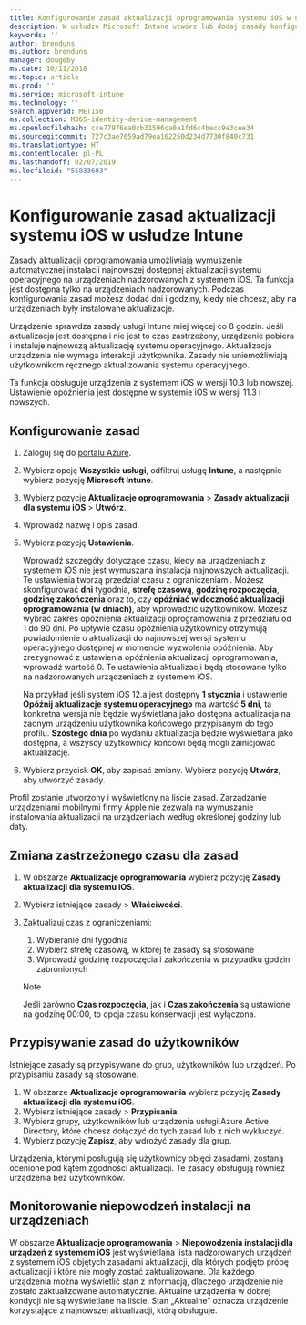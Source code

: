 ```yaml
---
title: Konfigurowanie zasad aktualizacji oprogramowania systemu iOS w usłudze Microsoft Intune — Azure | Microsoft Docs
description: W usłudze Microsoft Intune utwórz lub dodaj zasady konfiguracji ograniczające automatyczną instalację aktualizacji oprogramowania na urządzeniach z systemem iOS zarządzanych lub nadzorowany przez usługę Intune. Możesz wybrać datę i godzinę, kiedy aktualizacje mają nie być instalowane. Możesz także przypisać te zasady do grup, użytkowników lub urządzeń i sprawdzać, czy wystąpiły błędy instalacji.
keywords: ''
author: brenduns
ms.author: brenduns
manager: dougeby
ms.date: 10/11/2018
ms.topic: article
ms.prod: ''
ms.service: microsoft-intune
ms.technology: ''
search.appverid: MET150
ms.collection: M365-identity-device-management
ms.openlocfilehash: cce77976ea0cb31596ca0a1fd6c4becc9e3cee34
ms.sourcegitcommit: 727c3ae7659ad79ea162250d234d7730f840c731
ms.translationtype: HT
ms.contentlocale: pl-PL
ms.lasthandoff: 02/07/2019
ms.locfileid: "55833603"
---
```

# <a name="configure-ios-update-policies-in-intune"></a>Konfigurowanie zasad aktualizacji systemu iOS w usłudze Intune

Zasady aktualizacji oprogramowania umożliwiają wymuszenie automatycznej instalacji najnowszej dostępnej aktualizacji systemu operacyjnego na urządzeniach nadzorowanych z systemem iOS. Ta funkcja jest dostępna tylko na urządzeniach nadzorowanych. Podczas konfigurowania zasad możesz dodać dni i godziny, kiedy nie chcesz, aby na urządzeniach były instalowane aktualizacje. 

Urządzenie sprawdza zasady usługi Intune miej więcej co 8 godzin. Jeśli aktualizacja jest dostępna i nie jest to czas zastrzeżony, urządzenie pobiera i instaluje najnowszą aktualizację systemu operacyjnego. Aktualizacja urządzenia nie wymaga interakcji użytkownika. Zasady nie uniemożliwiają użytkownikom ręcznego aktualizowania systemu operacyjnego.

Ta funkcja obsługuje urządzenia z systemem iOS w wersji 10.3 lub nowszej. Ustawienie opóźnienia jest dostępne w systemie iOS w wersji 11.3 i nowszych.

## <a name="configure-the-policy"></a>Konfigurowanie zasad
1. Zaloguj się do [portalu Azure](https://portal.azure.com).
2. Wybierz opcję **Wszystkie usługi**, odfiltruj usługę **Intune**, a następnie wybierz pozycję **Microsoft Intune**.
3. Wybierz pozycję **Aktualizacje oprogramowania** > **Zasady aktualizacji dla systemu iOS** > **Utwórz**.
4. Wprowadź nazwę i opis zasad.
5. Wybierz pozycję **Ustawienia**. 

    Wprowadź szczegóły dotyczące czasu, kiedy na urządzeniach z systemem iOS nie jest wymuszana instalacja najnowszych aktualizacji. Te ustawienia tworzą przedział czasu z ograniczeniami. Możesz skonfigurować **dni** tygodnia, **strefę czasową**, **godzinę rozpoczęcia**, **godzinę zakończenia** oraz to, czy **opóźniać widoczność aktualizacji oprogramowania (w dniach)**, aby wprowadzić użytkowników. Możesz wybrać zakres opóźnienia aktualizacji oprogramowania z przedziału od 1 do 90 dni. Po upływie czasu opóźnienia użytkownicy otrzymują powiadomienie o aktualizacji do najnowszej wersji systemu operacyjnego dostępnej w momencie wyzwolenia opóźnienia. Aby zrezygnować z ustawienia opóźnienia aktualizacji oprogramowania, wprowadź wartość 0. Te ustawienia aktualizacji będą stosowane tylko na nadzorowanych urządzeniach z systemem iOS.
  
    Na przykład jeśli system iOS 12.a jest dostępny **1 stycznia** i ustawienie **Opóźnij aktualizacje systemu operacyjnego** ma wartość **5 dni**, ta konkretna wersja nie będzie wyświetlana jako dostępna aktualizacja na żadnym urządzeniu użytkownika końcowego przypisanym do tego profilu. **Szóstego dnia** po wydaniu aktualizacja będzie wyświetlana jako dostępna, a wszyscy użytkownicy końcowi będą mogli zainicjować aktualizację.


6. Wybierz przycisk **OK**, aby zapisać zmiany. Wybierz pozycję **Utwórz**, aby utworzyć zasady.

Profil zostanie utworzony i wyświetlony na liście zasad. Zarządzanie urządzeniami mobilnymi firmy Apple nie zezwala na wymuszanie instalowania aktualizacji na urządzeniach według określonej godziny lub daty. 

## <a name="change-the-restricted-times-for-the-policy"></a>Zmiana zastrzeżonego czasu dla zasad

1. W obszarze **Aktualizacje oprogramowania** wybierz pozycję **Zasady aktualizacji dla systemu iOS**.
2. Wybierz istniejące zasady > **Właściwości**.
3. Zaktualizuj czas z ograniczeniami:
    
    1. Wybieranie dni tygodnia
    2. Wybierz strefę czasową, w której te zasady są stosowane
    3. Wprowadź godzinę rozpoczęcia i zakończenia w przypadku godzin zabronionych

    > [!NOTE]
    > Jeśli zarówno **Czas rozpoczęcia**, jak i **Czas zakończenia** są ustawione na godzinę 00:00, to opcja czasu konserwacji jest wyłączona.

## <a name="assign-the-policy-to-users"></a>Przypisywanie zasad do użytkowników

Istniejące zasady są przypisywane do grup, użytkowników lub urządzeń. Po przypisaniu zasady są stosowane.

1. W obszarze **Aktualizacje oprogramowania** wybierz pozycję **Zasady aktualizacji dla systemu iOS**.
2. Wybierz istniejące zasady > **Przypisania**. 
3. Wybierz grupy, użytkowników lub urządzenia usługi Azure Active Directory, które chcesz dołączyć do tych zasad lub z nich wykluczyć.
4. Wybierz pozycję **Zapisz**, aby wdrożyć zasady dla grup.

Urządzenia, którymi posługują się użytkownicy objęci zasadami, zostaną ocenione pod kątem zgodności aktualizacji. Te zasady obsługują również urządzenia bez użytkowników.

## <a name="monitor-device-installation-failures"></a>Monitorowanie niepowodzeń instalacji na urządzeniach
W obszarze <!-- 1352223 -->
**Aktualizacje oprogramowania** > **Niepowodzenia instalacji dla urządzeń z systemem iOS** jest wyświetlana lista nadzorowanych urządzeń z systemem iOS objętych zasadami aktualizacji, dla których podjęto próbę aktualizacji i które nie mogły zostać zaktualizowane. Dla każdego urządzenia można wyświetlić stan z informacją, dlaczego urządzenie nie zostało zaktualizowane automatycznie. Aktualne urządzenia w dobrej kondycji nie są wyświetlane na liście. Stan „Aktualne” oznacza urządzenie korzystające z najnowszej aktualizacji, którą obsługuje.

